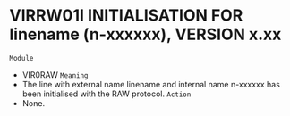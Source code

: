 # VIRRW01I INITIALISATION FOR linename (n-xxxxxx), VERSION x.xx
`Module`
- VIR0RAW
`Meaning`
- The line with external name linename and internal name n-xxxxxx has been initialised with the RAW protocol.
`Action`
- None.
